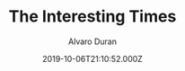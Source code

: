 ---
title: The Interesting Times
github: https://github.com/ohduran/the-interesting-times
demo: https://ohduran.github.io/the-interesting-times
author: Alvaro Duran
ssg:
  - Jekyll
cms:
  - Markdown
date: 2019-10-06T21:10:52.000Z
description: The Interesting Times Theme for Jekyll
draft: true
publish_date: '2019-10-06T21:10:52Z'
update_date: '2021-07-15T19:15:46Z'
github_star: 45
github_fork: 36
---